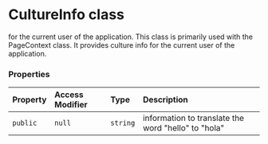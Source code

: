 # CultureInfo class





for the current user of the application. 
This class is primarily used with the PageContext class. It provides culture info 
for the current user of the application.



### Properties

| Property	   | Access Modifier | Type	| Description|
|:-------------|:----|:-------|:-----------|
|`public`     | `null` | `string` | information to translate the word "hello" to "hola" |






